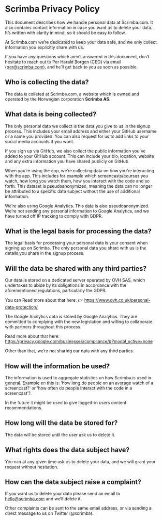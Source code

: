 # Scrimba Privacy Policy

This document describes how we handle personal data at Scrimba.com. It also contains contact information in case you want us to delete your data. It’s written with clarity in mind, so it should be easy to follow.

At Scrimba.com we’re dedicated to keep your data safe, and we only collect information you explicitly share with us.

If you have any questions which aren’t answered in this document, don’t hesitate to reach out to Per Harald Borgen (CEO) via email (per@scrimba.com), and he’ll get back to you as soon as possible.

## Who is collecting the data?

The data is colleted at Scrimba.com, a website which is owned and operated by the Norwegian corporation **Scrimba AS**.

## What data is being collected?

The only personal data we collect is the data you give to us in the signup process. This includes your email address and either your GitHub username or a name you provided. You can also request for us to add links to your social media accounts if you want.

If you sign up via GitHub, we also collect the public information you’ve added to your GitHub account. This can include your bio, location, website and any extra information you have shared publicly on GitHub.

When you’re using the app, we’re collecting data on how you’re interacting with the app. This includes for example which screencasts/courses you watch, how long you watch them, how you interact with the code and so forth. This dataset is pseudoanonymized, meaning the data can no longer be attributed to a specific data subject without the use of additional information.

We’re also using Google Analytics. This data is also pseudoanonymized. We’re not sending any personal information to Google Analytics, and we have turned off IP tracking to comply with GDPR.

## What is the legal basis for processing the data?

The legal basis for processing your personal data is your consent when signing up on Scrimba. The only personal data you share with us is the details you share in the signup process.

## Will the data be shared with any third parties?

Our data is stored on a dedicated server operated by OVH SAS, which undertakes to abide by its obligations in accordance with the aforementioned regulations, particularly the GDPR. 

You can Read more about that  here: :point_right: https://www.ovh.co.uk/personal-data-protection/

The Google Analytics data is stored by Google Analytics. They are committed to complying with the new legislation and willing to  collaborate with partners throughout this process. 

Read more about that here:
https://privacy.google.com/businesses/compliance/#?modal_active=none

Other than that, we’re not sharing our data with any third parties.

## How will the information be used?

The information is used to aggregate statistics on how Scrimba is used in general. Example on this is: ‘how long do people on an average watch of a screencast?’ or ‘how often do people interact with the code in a screencast’?.

In the future it might be used to give logged-in users content recommendations.

## How long will the data be stored for?

The data will be stored until the user ask us to delete it.

## What rights does the data subject have?

You can at any given time ask us to delete your data, and we will grant your request without hesitation.

## How can the data subject raise a complaint?

If you want us to delete your data please send an email to hello@scrimba.com and we’ll delete it.

Other complaints can be sent to the same email address, or via sending a direct message to us on Twitter (@scrimba).

